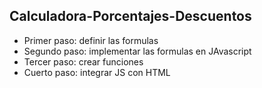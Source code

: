 ## Calculadora-Porcentajes-Descuentos

- Primer paso: definir las formulas
- Segundo paso: implementar las formulas en JAvascript
- Tercer paso: crear funciones
- Cuerto paso: integrar JS con HTML